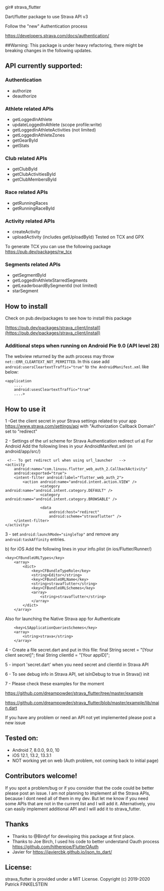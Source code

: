 gir# strava_flutter

Dart/flutter package to use Strava API v3

Follow the "new" Authentication process

https://developers.strava.com/docs/authentication/

##Warning: This package is under heavy refactoring, there might be breaking changes in the following updates. 

## API currently supported:

### Authentication
- authorize
- deauthorize

### Athlete related APIs
- getLoggedInAthlete
- updateLoggedInAthlete (scope profile:write)
- getLoggedInAthleteActivities (not limited)
- getLoggedInAthleteZones
- getGearById
- getStats 
### Club related APIs
- getClubById
- getClubActivitiesById 
- getClubMembersById 
### Race related APIs
- getRunningRaces
- getRunningRaceById
### Activity related APIs
- createActivity
- uploadActivity (includes getUploadById) 
Tested on TCX and GPX

To generate TCX you can use the following package
https://pub.dev/packages/rw_tcx

### Segments related APIs
- getSegmentById
- getLoggedInAthleteStarredSegments
- getLeaderboardBySegmentId (not limited)
- starSegment


## How to install
Check on pub.dev/packages to see how to install this package

[https://pub.dev/packages/strava_client/install](https://pub.dev/packages/strava_client/install)

### Additional steps when running on Android Pie 9.0 (API level 28)

The webview returned by the auth process may throw `net::ERR_CLEARTEXT_NOT_PERMITTED`. In this case add `android:usersCleartextTraffic="true"` to `the AndroidManifest.xml` like below:

```
<application
    ....
    android:usesCleartextTraffic="true"
    ....>
 ```


## How to use it

1 -Get the client secret in your Strava settings related to your app https://www.strava.com/settings/api with "Authorization Callback Domain" set to "redirect"


2 - Settings of the url scheme for Strava Authentication redirect url
a) For Android 
Add the following lines in your AndroidManifest.xml (in android/app/src/)
```
 <!-- To get redirect url when using url_launcher   -->
<activity
	android:name="com.linusu.flutter_web_auth_2.CallbackActivity"
	android:exported="true">
	<intent-filter android:label="flutter_web_auth_2">
		<action android:name="android.intent.action.VIEW" />
                <category android:name="android.intent.category.DEFAULT" />
                <category android:name="android.intent.category.BROWSABLE" />

                <data
                    android:host="redirect"
                    android:scheme="stravaflutter" />
	</intent-filter>
</activity>
```

3 - set `android:launchMode="singleTop"` and remove any `android:taskAffinity` entries.


b) for iOS 
Add the following lines in your info.plist (in ios/Flutter/Runner/)
```
<key>CFBundleURLTypes</key>
	<array>
		<dict>
			<key>CFBundleTypeRole</key>
			<string>Editor</string>
			<key>CFBundleURLName</key>
			<string>stravaflutter</string>
			<key>CFBundleURLSchemes</key>
			<array>
				<string>stravaflutter</string>
			</array>
		</dict>
	</array>
```

Also for launching the Native Strava app for Authenticate


```
	<key>LSApplicationQueriesSchemes</key>
	<array>
		<string>strava</string>
	</array>
```


4  - Create a file secret.dart and put in this file:
final String secret = "[Your client secret]";
final String clientId = "[Your appID]";

5 - import 'secret.dart' when you need secret and clientId in Strava API


6 - To see debug info in Strava API, set isInDebug to true in Strava() init

7 - Please check these examples for the moment

https://github.com/dreampowder/strava_flutter/tree/master/example

https://github.com/dreampowder/strava_flutter/blob/master/example/lib/main.dart

If you have any problem or need an API not yet implemented please post a new issue


## Tested on:
- Android 7, 8.0.0, 9.0, 10
- iOS 12.1, 13.2, 13.3.1
- NOT working yet on web (Auth problem, not coming back to initial page)


## Contributors welcome!
If you spot a problem/bug or if you consider that the code could be better please post an issue.
I am not planning to implement all the Strava APIs, because I dont need all of them in my dev.
But let me know if you need some APIs that are not in the current list and I will add it.
Alternatively, you can easily implement additional API and I will add it to strava_futter.


## Thanks 
- Thanks to @Birdyf for developing this package at first place. 
- Thanks to Joe Birch, I used his code to better understand Oauth process https://github.com/hitherejoe/FlutterOAuth
- Javier for https://javiercbk.github.io/json_to_dart/


## License:
strava_flutter is provided under a MIT License. Copyright (c) 2019-2020 Patrick FINKELSTEIN
